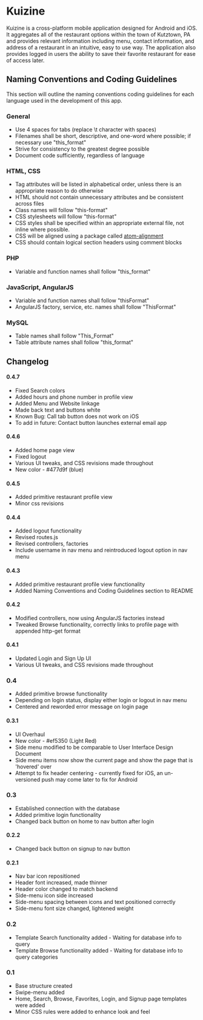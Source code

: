 # Kuizine
Kuizine is a cross-platform mobile application designed for Android and iOS. It aggregates all of the restaurant options within the town of Kutztown, PA and provides relevant information including menu, contact information, and address of a restaurant in an intuitive, easy to use way. The application also provides logged in users the ability to save their favorite restaurant for ease of access later.

## Naming Conventions and Coding Guidelines
This section will outline the naming conventions coding guidelines for each language used in the development of this app.

### General
* Use 4 spaces for tabs (replace \t character with spaces)
* Filenames shall be short, descriptive, and one-word where possible; if necessary use "this_format"
* Strive for consistency to the greatest degree possible
* Document code sufficiently, regardless of language

### HTML, CSS
* Tag attributes will be listed in alphabetical order, unless there is an appropriate reason to do otherwise
* HTML should not contain unnecessary attributes and be consistent across files
* Class names will follow "this-format"
* CSS stylesheets will follow "this-format"
* CSS styles shall be specified within an appropriate external file, not inline where possible.
* CSS will be aligned using a package called [atom-alignment](https://atom.io/packages/atom-alignment)
* CSS should contain logical section headers using comment blocks

### PHP
* Variable and function names shall follow "this_format"

### JavaScript, AngularJS
* Variable and function names shall follow "thisFormat"
* AngularJS factory, service, etc. names shall follow "ThisFormat"

### MySQL
* Table names shall follow "This_Format"
* Table attribute names shall follow "this_format"


## Changelog

#### 0.4.7
* Fixed Search colors
* Added hours and phone number in profile view
* Added Menu and Website linkage
* Made back text and buttons white
* Known Bug: Call tab button does not work on iOS
* To add in future: Contact button launches external email app

#### 0.4.6
* Added home page view
* Fixed logout
* Various UI tweaks, and CSS revisions made throughout
* New color - #477d9f (blue)

#### 0.4.5
* Added primitive restaurant profile view
* Minor css revisions

#### 0.4.4
* Added logout functionality
* Revised routes.js
* Revised controllers, factories
* Include username in nav menu and reintroduced logout option in nav menu

#### 0.4.3
* Added primitive restaurant profile view functionality
* Added Naming Conventions and Coding Guidelines section to README

#### 0.4.2
* Modified controllers, now using AngularJS factories instead
* Tweaked Browse functionality, correctly links to profile page with appended http-get format

#### 0.4.1
* Updated Login and Sign Up UI
* Various UI tweaks, and CSS revisions made throughout

### 0.4
* Added primitive browse functionality
* Depending on login status, display either login or logout in nav menu
* Centered and reworded error message on login page

#### 0.3.1
* UI Overhaul
* New color - #ef5350 (Light Red)
* Side menu modified to be comparable to User Interface Design Document
* Side menu items now show the current page and show the page that is 'hovered' over
* Attempt to fix header centering - currently fixed for iOS, an un-versioned push may come later to fix for Android

### 0.3
* Established connection with the database
* Added primitive login functionality
* Changed back button on home to nav button after login

#### 0.2.2
* Changed back button on signup to nav button

#### 0.2.1
* Nav bar icon repositioned
* Header font increased, made thinner
* Header color changed to match backend
* Side-menu icon side increased
* Side-menu spacing between icons and text positioned correctly
* Side-menu font size changed, lightened weight

### 0.2
* Template Search functionality added - Waiting for database info to query
* Template Browse functionality added - Waiting for database info to query categories

### 0.1
* Base structure created
* Swipe-menu added
* Home, Search, Browse, Favorites, Login, and Signup page templates were added
* Minor CSS rules were added to enhance look and feel
